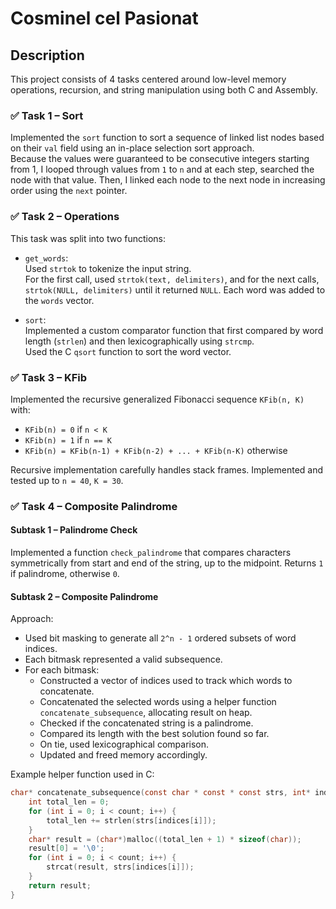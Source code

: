 # Cosminel cel Pasionat

## Description

This project consists of 4 tasks centered around low-level memory operations, recursion, and string manipulation using both C and Assembly.

### ✅ Task 1 – Sort

Implemented the `sort` function to sort a sequence of linked list nodes based on their `val` field using an in-place selection sort approach.  
Because the values were guaranteed to be consecutive integers starting from 1, I looped through values from `1` to `n` and at each step, searched the node with that value. Then, I linked each node to the next node in increasing order using the `next` pointer.  

### ✅ Task 2 – Operations

This task was split into two functions:

- `get_words`:  
  Used `strtok` to tokenize the input string.  
  For the first call, used `strtok(text, delimiters)`, and for the next calls, `strtok(NULL, delimiters)` until it returned `NULL`. Each word was added to the `words` vector.

- `sort`:  
  Implemented a custom comparator function that first compared by word length (`strlen`) and then lexicographically using `strcmp`.  
  Used the C `qsort` function to sort the word vector.

### ✅ Task 3 – KFib

Implemented the recursive generalized Fibonacci sequence `KFib(n, K)` with:

- `KFib(n) = 0` if `n < K`
- `KFib(n) = 1` if `n == K`
- `KFib(n) = KFib(n-1) + KFib(n-2) + ... + KFib(n-K)` otherwise

Recursive implementation carefully handles stack frames. Implemented and tested up to `n = 40`, `K = 30`.

### ✅ Task 4 – Composite Palindrome

#### Subtask 1 – Palindrome Check
Implemented a function `check_palindrome` that compares characters symmetrically from start and end of the string, up to the midpoint. Returns `1` if palindrome, otherwise `0`.

#### Subtask 2 – Composite Palindrome

Approach:
- Used bit masking to generate all `2^n - 1` ordered subsets of word indices.
- Each bitmask represented a valid subsequence.
- For each bitmask:
  - Constructed a vector of indices used to track which words to concatenate.
  - Concatenated the selected words using a helper function `concatenate_subsequence`, allocating result on heap.
  - Checked if the concatenated string is a palindrome.
  - Compared its length with the best solution found so far.
  - On tie, used lexicographical comparison.
  - Updated and freed memory accordingly.

Example helper function used in C:

```c
char* concatenate_subsequence(const char * const * const strs, int* indices, int count) {
    int total_len = 0;
    for (int i = 0; i < count; i++) {
        total_len += strlen(strs[indices[i]]);
    }
    char* result = (char*)malloc((total_len + 1) * sizeof(char));
    result[0] = '\0';
    for (int i = 0; i < count; i++) {
        strcat(result, strs[indices[i]]);
    }
    return result;
}
```

